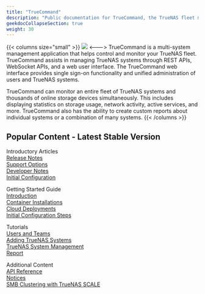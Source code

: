 ```yaml
---
title: "TrueCommand"
description: "Public documentation for TrueCommand, the TrueNAS fleet monitoring and managing application."
geekdocCollapseSection: true
weight: 30
---
```

<style>
div.gdoc-page__header {display: none;}
div.docs-read_mod {display: none;}
h1 {display:none;}
</style>

{{< columns size="small" >}}
<img src="/images/truecommand-logo-full-color-rgb.png"/>
<--->
TrueCommand is a multi-system management application that helps control and monitor your TrueNAS fleet.
TrueCommand assists in managing TrueNAS systems through REST APIs, WebSocket APIs, and a web user interface.
The TrueCommand web interface provides single sign-on functionality and unified administration of users and TrueNAS systems.

TrueCommand can monitor an entire fleet of TrueNAS systems and thousands of online storage devices simultaneously.
This includes displaying statistics on storage usage, network activity, active services, and more.
TrueCommand also has the ability to create custom reports about individual systems or a combination of many systems.
{{< /columns >}}

## Popular Content - Latest Stable Version

<div class="docs-sections">
  <p>
	Introductory Articles
	<br><a href="/core/stable/corereleasenotes">Release Notes</a>
	<br><a href="/core/stable/gettingstarted/">Support Options</a>
	<br><a href="/core/stable/coretutorials/">Developer Notes</a>
	<br><a href="/core/stable/uireference/">Initial Configuration</a>
  </p>
  <p>
	Getting Started Guide
	<br><a href="/scale/stable/scaleclireference/">Introduction</a>
	<br><a href="/scale/stable/gettingstarted/">Container Installations</a>
	<br><a href="/scale/stable/scaletutorials/">Cloud Deployments</a>
	<br><a href="/scale/stable/scaleuireference/">Initial Configuration Steps</a>
  </p>
  <p>
	Tutorials
	<br><a href="/truecommand/stable/tcreleasenotes">Users and Teams</a>
	<br><a href="/truecommand/stable/tcgettingstarted/">Adding TrueNAS Systems</a>
	<br><a href="/truecommand/stable/">TrueNAS System Management</a>
	<br><a href="/solutions/integrations/smbclustering/">Report</a>
  </p>
  <p>
	Additional Content 
	<br><a href="/hardware/">API Reference</a>
	<br><a href="/hardware/stencils/">Notices</a>
	<br><a href="/hardware/notices/">SMB Clustering with TrueNAS SCALE</a>
  </p>
</div>